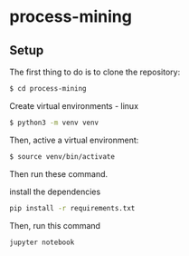 # process-mining

## Setup

The first thing to do is to clone the repository:

```sh
$ cd process-mining
```
Create virtual environments - linux
```sh
$ python3 -m venv venv
```
Then, active a virtual environment:

```sh
$ source venv/bin/activate
```
Then run these command.

install the dependencies

```sh
pip install -r requirements.txt
```
Then, run this command
```sh
jupyter notebook 
```
